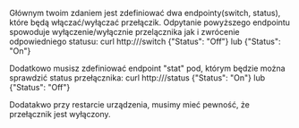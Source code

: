 Głównym twoim zdaniem jest zdefiniować dwa endpointy(switch, status), które będą włączać/wyłączać przełączik.
Odpytanie powyższego endpointu spowoduje wyłączenie/wyłącznie przelącznika jak i zwrócenie odpowiedniego statusu:
curl http://<ip>/switch
{"Status": "Off"} lub {"Status": "On"}

Dodatkowo musisz zdefiniować endpoint "stat" pod, którym będzie można sprawdzić status przełącznika:
curl http://<ip>/status
{"Status": "On"} lub {"Status": "Off"}

Dodatakwo przy restarcie urządzenia, musimy mieć pewność, że przełącznik jest wyłączony.